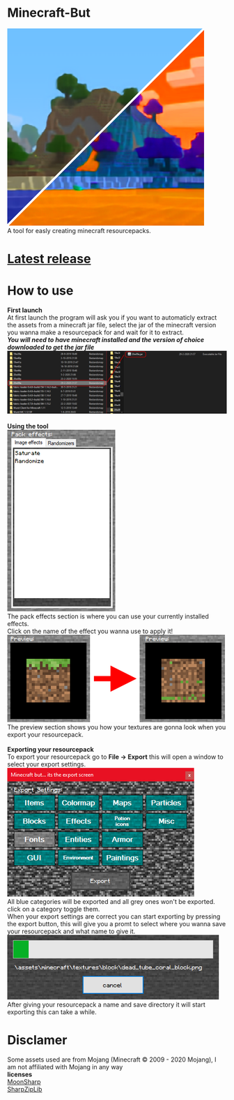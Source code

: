 # Minecraft-But
![logo](https://github.com/Jor02/Minecraft-But/blob/master/Minecraft%20But/assets/Minecraft%20but.png?raw=true)<br/>
A tool for easly creating minecraft resourcepacks.
# [Latest release](https://github.com/Jor02/Minecraft-But/releases/latest)
# How to use
**First launch**<br/>
At first launch the program will ask you if you want to automaticly extract the assets from a minecraft jar file, select the jar of the minecraft version you wanna make a resourcepack for and wait for it to extract.<br/>
***You will need to have minecraft installed and the version of choice downloaded to get the jar file***
![Version Select](https://github.com/Jor02/Minecraft-But/blob/master/Readme-Assets/MinecraftVersion.png?raw=true)<br/>
<br/>
**Using the tool**<br/>
![Effects](https://github.com/Jor02/Minecraft-But/blob/master/Readme-Assets/Effects.png?raw=true)<br/>
The pack effects section is where you can use your currently installed effects.<br/>
Click on the name of the effect you wanna use to apply it!<br/>
![Effects preview](https://github.com/Jor02/Minecraft-But/blob/master/Readme-Assets/EffectsPreview.png?raw=true)<br/>
The preview section shows you how your textures are gonna look when you export your resourcepack.<br/>
<br/>
**Exporting your resourcepack**<br/>
To export your resourcepack go to **File -> Export** this will open a window to select your export settings.<br/>
![Settings](https://github.com/Jor02/Minecraft-But/blob/master/Readme-Assets/ExportSettings.png?raw=true)<br/>
All blue categories will be exported and all grey ones won't be exported. click on a category toggle them.<br/>
When your export settings are correct you can start exporting by pressing the export button, this will give you a promt to select where you wanna save your resourcepack and what name to give it.<br/>
![Progess](https://github.com/Jor02/Minecraft-But/blob/master/Readme-Assets/ExportProgressBar.png?raw=true)<br/>
After giving your resourcepack a name and save directory it will start exporting this can take a while.
# Disclamer
Some assets used are from Mojang (Minecraft © 2009 - 2020 Mojang), I am not affiliated with Mojang in any way<br/>
**licenses**<br/>
[MoonSharp](https://github.com/moonsharp-devs/moonsharp/blob/master/LICENSE)<br/>
[SharpZipLib](https://github.com/icsharpcode/SharpZipLib/blob/master/LICENSE.txt)
